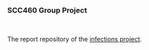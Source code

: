 
<br>

### SCC460 Group Project

<br>

The report repository of the [infections project](https://github.com/premodelling/infections).

<br>
<br>
<br>
<br>

<br>
<br>
<br>
<br>
